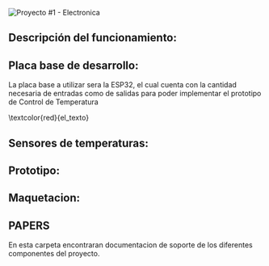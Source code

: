 ![Proyecto #1 - Electronica](https://user-images.githubusercontent.com/46485082/231867622-bb980883-b6e5-4f41-a820-a803938bd69d.png)






## Descripción del funcionamiento: ##


## Placa base de desarrollo: ##
La placa base a utilizar sera la ESP32, el cual cuenta con la cantidad necesaria de entradas como de salidas para poder implementar el prototipo de Control de Temperatura


\textcolor{red}{el\_texto}

## Sensores de temperaturas: ##


## Prototipo: ##



## Maquetacion: ##




## PAPERS #  

En esta carpeta encontraran documentacion de soporte de los diferentes componentes del proyecto.
